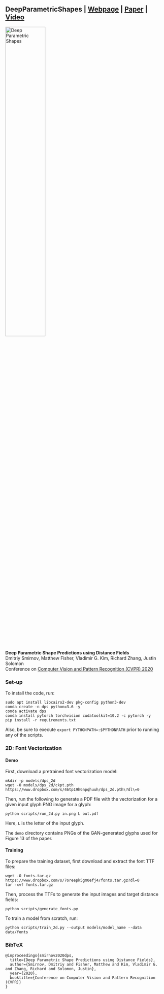 ## DeepParametricShapes | [Webpage](https://people.csail.mit.edu/smirnov/deep-parametric-shapes/) | [Paper](https://arxiv.org/abs/1904.08921) | [Video](https://youtu.be/v_0UrjbTtHg)

<img src="https://people.csail.mit.edu/smirnov/deep-parametric-shapes/im.png" width="50%" alt="Deep Parametric Shapes" />

**Deep Parametric Shape Predictions using Distance Fields**<br>
Dmitriy Smirnov, Matthew Fisher, Vladimir G. Kim, Richard Zhang, Justin Solomon<br>
Conference on [Computer Vision and Pattern Recognition (CVPR) 2020](http://cvpr2020.thecvf.com)

### Set-up
To install the code, run:
```
sudo apt install libcairo2-dev pkg-config python3-dev
conda create -n dps python=3.6 -y
conda activate dps
conda install pytorch torchvision cudatoolkit=10.2 -c pytorch -y
pip install -r requirements.txt
```

Also, be sure to execute `export PYTHONPATH=:$PYTHONPATH` prior to running any of the scripts.

### 2D: Font Vectorization

#### Demo
First, download a pretrained font vectorization model:
```
mkdir -p models/dps_2d
wget -O models/dps_2d/ckpt.pth https://www.dropbox.com/s/46tp19h6npqhuuh/dps_2d.pth\?dl\=0
```

Then, run the following to generate a PDF file with the vectorization for a given input glyph PNG image for a glyph:
```
python scripts/run_2d.py in.png L out.pdf
```
Here, `L` is the letter of the input glyph.

The `demo` directory contains PNGs of the GAN-generated glyphs used for Figure 13 of the paper.

#### Training
To prepare the training dataset, first download and extract the font TTF files:
```
wget -O fonts.tar.gz https://www.dropbox.com/s/7oreepk5gm0efj4/fonts.tar.gz?dl=0
tar -xvf fonts.tar.gz
```
Then, process the TTFs to generate the input images and target distance fields:
```
python scripts/generate_fonts.py
```

To train a model from scratch, run:
```
python scripts/train_2d.py --output models/model_name --data data/fonts
```

### BibTeX
```
@inproceedings{smirnov2020dps,
  title={Deep Parametric Shape Predictions using Distance Fields},
  author={Smirnov, Dmitriy and Fisher, Matthew and Kim, Vladimir G. and Zhang, Richard and Solomon, Justin},
  year={2020},
  booktitle={Conference on Computer Vision and Pattern Recognition (CVPR)}
}
```

